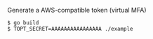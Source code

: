 Generate a AWS-compatible token (virtual MFA)
``` 
$ go build
$ TOPT_SECRET=AAAAAAAAAAAAAAAA ./example
```
